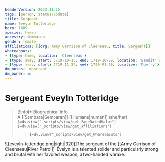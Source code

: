 ```yaml
---
headerVersion: 2023.11.25
tags: [person, status/update]
title: Sergeant
name: Eveyln Totteridge
born: 1689
species: human
ancestry: Sembaran
gender: female
affiliations: [{org: Army Garrison of Cleenseau, title: Sergeant}]
whereabouts:
- {type: home, location: 'Cleenseau'}
- {type: away, start: 1719-10-15, end: 1719-10-29, location: 'Bandit''s Way'}
- {type: away, start: 1719-11-27, end: 1720-01-10, location: 'Dunfry'}
dm_notes: important
dm_owner: no
---
```

# Sergeant Eveyln Totteridge
>[!info]+ Biographical Info  
> A [[Sembara|Sembaran]] [[Humans|human]] (she/her)  
> `$=dv.view("_scripts/view/get_PageDatedValue")`  
> `$=dv.view("_scripts/view/get_Affiliations")`  
>> `$=dv.view("_scripts/view/get_Whereabouts")`

![[eveyln-totteridge.png|right|320]]The sergeant of the [[Army Garrison of Cleenseau|River Patrol]], Evelyn is a talented solider and particularly strong and brutal with her favored weapon, a two-handed waraxe.